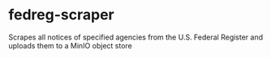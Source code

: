# fedreg-scraper

Scrapes all notices of specified agencies from the U.S. Federal Register and uploads them to a MinIO object store